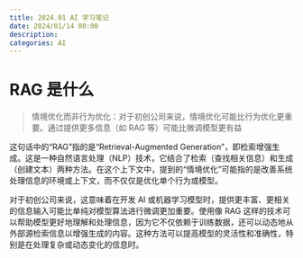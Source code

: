 ```yaml
---
title: 2024.01 AI 学习笔记
date: 2024/01/14 00:00
description:
categories: AI
---
```


# RAG 是什么

> 情境优化而非行为优化：对于初创公司来说，情境优化可能比行为优化更重要。通过提供更多信息（如 RAG 等）可能比微调模型更有益

这句话中的“RAG”指的是“Retrieval-Augmented Generation”，即检索增强生成。这是一种自然语言处理（NLP）技术，它结合了检索（查找相关信息）和生成（创建文本）两种方法。在这个上下文中，提到的“情境优化”可能指的是改善系统处理信息的环境或上下文，而不仅仅是优化单个行为或模型。

对于初创公司来说，这意味着在开发 AI 或机器学习模型时，提供更丰富、更相关的信息输入可能比单纯对模型算法进行微调更加重要。使用像 RAG 这样的技术可以帮助模型更好地理解和处理信息，因为它不仅依赖于训练数据，还可以动态地从外部源检索信息以增强生成的内容。这种方法可以提高模型的灵活性和准确性，特别是在处理复杂或动态变化的信息时。
